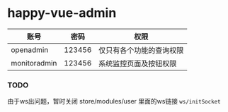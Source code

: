 # happy-vue-admin

| 账号      | 密码   | 权限                     |
| --------- | ------ | ------------------------ |
| openadmin | 123456 | 仅只有各个功能的查询权限 |
| monitoradmin | 123456 |  系统监控页面及按钮权限  |

### TODO
由于ws出问题，暂时关闭 store/modules/user 里面的ws链接 `ws/initSocket`